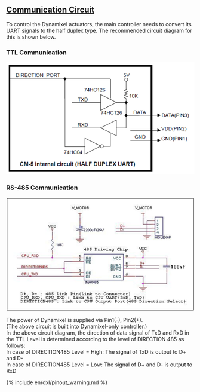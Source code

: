 ## [Communication Circuit](#communication-circuit)
To control the Dynamixel actuators, the main controller needs to convert its UART signals to the half duplex type. The recommended circuit diagram for this is shown below.

### TTL Communication
![](/assets/images/dxl/ttl_circuit.png)

### RS-485 Communication
![](/assets/images/dxl/485_circuit.png)

The power of Dynamixel is supplied via Pin1(-), Pin2(+).  
(The above circuit is built into Dynamixel-only controller.)  
In the above circuit diagram, the direction of data signal of TxD and RxD in the TTL Level is determined according to the level of DIRECTION 485 as follows:  
In case of DIRECTION485 Level = High: The signal of TxD is output to D+ and D-  
In case of DIRECTION485 Level = Low: The signal of D+ and D- is output to RxD  

{% include en/dxl/pinout_warning.md %}
